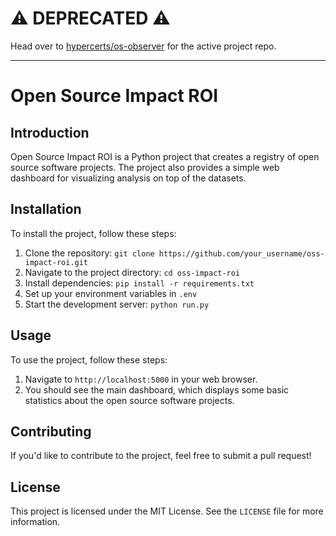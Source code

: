 # ⚠️ DEPRECATED ⚠️

Head over to [hypercerts/os-observer](https://github.com/hypercerts-org/hypercerts/tree/main/os-observer) for the active project repo.

---

# Open Source Impact ROI

## Introduction

Open Source Impact ROI is a Python project that creates a registry of open source software projects. The project also provides a simple web dashboard for visualizing analysis on top of the datasets.

## Installation

To install the project, follow these steps:

1. Clone the repository: `git clone https://github.com/your_username/oss-impact-roi.git`
2. Navigate to the project directory: `cd oss-impact-roi`
3. Install dependencies: `pip install -r requirements.txt`
4. Set up your environment variables in `.env`
5. Start the development server: `python run.py`

## Usage

To use the project, follow these steps:

1. Navigate to `http://localhost:5000` in your web browser.
2. You should see the main dashboard, which displays some basic statistics about the open source software projects.

## Contributing

If you'd like to contribute to the project, feel free to submit a pull request!

## License

This project is licensed under the MIT License. See the `LICENSE` file for more information.
